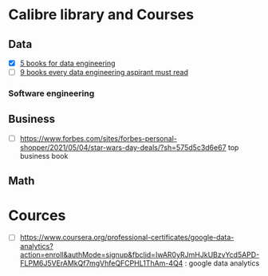# Calibre library and Courses

## Data

- [X]   [5 books for data engineering](https://www.google.com/url?sa=t&rct=j&q=&esrc=s&source=web&cd=&cad=rja&uact=8&ved=2ahUKEwiot6zfyrbwAhWEMN4KHdNADPwQFjABegQIBRAD&url=https%3A%2F%2Ftowardsdatascience.com%2F5-books-for-data-engineers-f174bc1e7906&usg=AOvVaw1HoQAHjAN24SsQHylLCUj8)
- [ ]   [9 books every data engineering aspirant must read](https://www.analyticsvidhya.com/blog/2020/02/9-data-engineering-books-must-read/)

### Software engineering

## Business

- [ ]   https://www.forbes.com/sites/forbes-personal-shopper/2021/05/04/star-wars-day-deals/?sh=575d5c3d6e67 top business book

## Math

# Cources

- [ ]   https://www.coursera.org/professional-certificates/google-data-analytics?action=enroll&authMode=signup&fbclid=IwAR0yRJmHJkUBzvYcd5APD-FLPM6J5VErAMkQf7mgVhfeQFCPHL1ThAm-4Q4 : google data analytics
